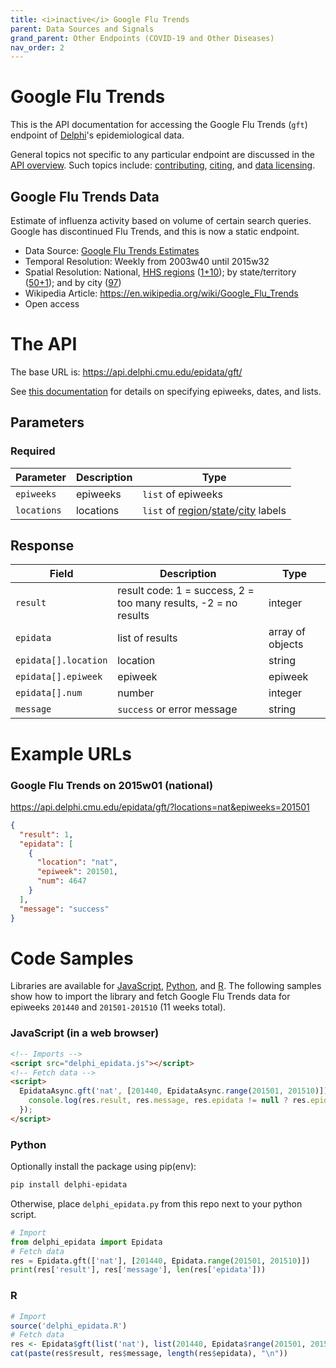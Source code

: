 ```yaml
---
title: <i>inactive</i> Google Flu Trends
parent: Data Sources and Signals
grand_parent: Other Endpoints (COVID-19 and Other Diseases)
nav_order: 2
---
```


# Google Flu Trends

This is the API documentation for accessing the Google Flu Trends (`gft`)
endpoint of [Delphi](https://delphi.cmu.edu/)'s epidemiological data.

General topics not specific to any particular endpoint are discussed in the
[API overview](README.md). Such topics include:
[contributing](README.md#contributing), [citing](README.md#citing), and
[data licensing](README.md#data-licensing).

## Google Flu Trends Data

Estimate of influenza activity based on volume of certain search queries. Google has discontinued Flu Trends, and this is now a static endpoint.
 - Data Source: [Google Flu Trends Estimates](https://www.google.com/publicdata/explore?ds=z3bsqef7ki44ac_)
 - Temporal Resolution: Weekly from 2003w40 until 2015w32
 - Spatial Resolution: National, [HHS regions](http://www.hhs.gov/iea/regional/) ([1+10](https://github.com/cmu-delphi/delphi-epidata/blob/main/labels/regions.txt)); by state/territory ([50+1](https://github.com/cmu-delphi/delphi-epidata/blob/main/labels/states.txt)); and by city ([97](https://github.com/cmu-delphi/delphi-epidata/blob/main/labels/cities.txt))
 - Wikipedia Article: <https://en.wikipedia.org/wiki/Google_Flu_Trends>
 - Open access

# The API

The base URL is: https://api.delphi.cmu.edu/epidata/gft/

See [this documentation](README.md) for details on specifying epiweeks, dates, and lists.

## Parameters

### Required

| Parameter | Description | Type |
| --- | --- | --- |
| `epiweeks` | epiweeks | `list` of epiweeks |
| `locations` | locations | `list` of [region](https://github.com/cmu-delphi/delphi-epidata/blob/main/labels/regions.txt)/[state](https://github.com/cmu-delphi/delphi-epidata/blob/main/labels/states.txt)/[city](https://github.com/cmu-delphi/delphi-epidata/blob/main/labels/cities.txt) labels |

## Response

| Field                | Description                                                     | Type             |
|----------------------|-----------------------------------------------------------------|------------------|
| `result`             | result code: 1 = success, 2 = too many results, -2 = no results | integer          |
| `epidata`            | list of results                                                 | array of objects |
| `epidata[].location` | location                                                        | string           |
| `epidata[].epiweek`  | epiweek                                                         | epiweek          |
| `epidata[].num`      | number                                                          | integer          |
| `message`            | `success` or error message                                      | string           |

# Example URLs

### Google Flu Trends on 2015w01 (national)
https://api.delphi.cmu.edu/epidata/gft/?locations=nat&epiweeks=201501

```json
{
  "result": 1,
  "epidata": [
    {
      "location": "nat",
      "epiweek": 201501,
      "num": 4647
    }
  ],
  "message": "success"
}
```


# Code Samples

Libraries are available for [JavaScript](https://github.com/cmu-delphi/delphi-epidata/blob/main/src/client/delphi_epidata.js), [Python](https://pypi.org/project/delphi-epidata/), and [R](https://github.com/cmu-delphi/delphi-epidata/blob/dev/src/client/delphi_epidata.R).
The following samples show how to import the library and fetch Google Flu Trends data for epiweeks `201440` and `201501-201510` (11 weeks total).

### JavaScript (in a web browser)

````html
<!-- Imports -->
<script src="delphi_epidata.js"></script>
<!-- Fetch data -->
<script>
  EpidataAsync.gft('nat', [201440, EpidataAsync.range(201501, 201510)]).then((res) => {
    console.log(res.result, res.message, res.epidata != null ? res.epidata.length : 0);
  });
</script>
````

### Python

Optionally install the package using pip(env):
````bash
pip install delphi-epidata
````

Otherwise, place `delphi_epidata.py` from this repo next to your python script.

````python
# Import
from delphi_epidata import Epidata
# Fetch data
res = Epidata.gft(['nat'], [201440, Epidata.range(201501, 201510)])
print(res['result'], res['message'], len(res['epidata']))
````

### R

````R
# Import
source('delphi_epidata.R')
# Fetch data
res <- Epidata$gft(list('nat'), list(201440, Epidata$range(201501, 201510)))
cat(paste(res$result, res$message, length(res$epidata), "\n"))
````
